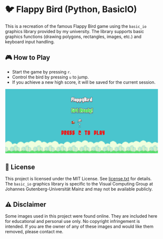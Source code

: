 # 🐦 Flappy Bird (Python, BasicIO)

This is a recreation of the famous Flappy Bird game using the `basic_io` graphics library provided by my university. The library supports basic graphics functions (drawing polygons, rectangles, images, etc.) and keyboard input handling.

## 🎮 How to Play

- Start the game by pressing `r`.
- Control the bird by pressing `u` to jump.
- If you achieve a new high score, it will be saved for the current session.

![Demo](https://github.com/goviet2002/FlappyBird/blob/c258f521c9126bbbc95372785d1092099fa0fece/demo.gif)

## 📄 License

This project is licensed under the MIT License. See [license.txt](./license.txt) for details. The `basic_io` graphics library is specific to the Visual Computing Group at Johannes Gutenberg-Universität Mainz and may not be available publicly.

## ⚠️ Disclaimer  
Some images used in this project were found online. They are included here for educational and personal use only. No copyright infringement is intended. If you are the owner of any of these images and would like them removed, please contact me.
